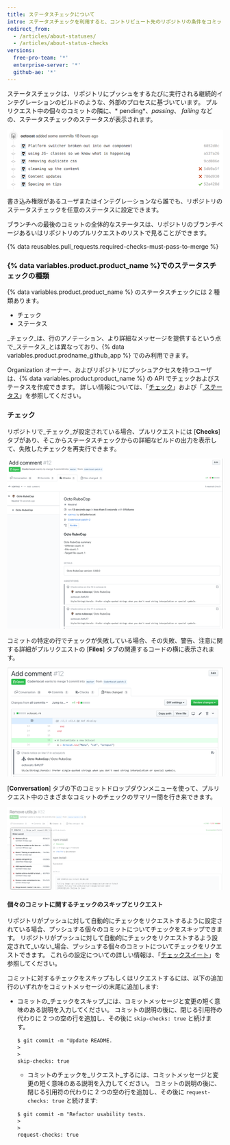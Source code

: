 ```yaml
---
title: ステータスチェックについて
intro: ステータスチェックを利用すると、コントリビュート先のリポジトリの条件をコミットが満たしているかどうかを知ることができます。
redirect_from:
  - /articles/about-statuses/
  - /articles/about-status-checks
versions:
  free-pro-team: '*'
  enterprise-server: '*'
  github-ae: '*'
---
```


ステータスチェックは、リポジトリにプッシュをするたびに実行される継続的インテグレーションのビルドのような、外部のプロセスに基づいています。 プルリクエスト中の個々のコミットの隣に、* pending*、*passing*、 *failing* などの、ステータスチェックのステータスが表示されます。

![コミットとステータスのリスト](/assets/images/help/pull_requests/commit-list-statuses.png)

書き込み権限があるユーザまたはインテグレーションなら誰でも、リポジトリのステータスチェックを任意のステータスに設定できます。

ブランチへの最後のコミットの全体的なステータスは、リポジトリのブランチページあるいはリポジトリのプルリクエストのリストで見ることができます。

{% data reusables.pull_requests.required-checks-must-pass-to-merge %}

### {% data variables.product.product_name %}でのステータスチェックの種類

{% data variables.product.product_name %} のステータスチェックには 2 種類あります。

- チェック
- ステータス

_チェック_は、行のアノテーション、より詳細なメッセージを提供するという点で_ステータス_とは異なっており、{% data variables.product.prodname_github_app %} でのみ利用できます。

Organization オーナー、およびリポジトリにプッシュアクセスを持つユーザは、{% data variables.product.product_name %} の API でチェックおよびステータスを作成できます。 詳しい情報については、「[チェック](/v3/checks/)」および「[ ステータス](/v3/repos/statuses/)」を参照してください。

### チェック

リポジトリで_チェック_が設定されている場合、プルリクエストには [**Checks**] タブがあり、そこからステータスチェックからの詳細なビルドの出力を表示して、失敗したチェックを再実行できます。

![プルリクエスト中のステータスチェック](/assets/images/help/pull_requests/checks.png)

コミットの特定の行でチェックが失敗している場合、その失敗、警告、注意に関する詳細がプルリクエストの [**Files**] タブの関連するコードの横に表示されます。

![失敗したステータスチェックの詳細](/assets/images/help/pull_requests/checks-detailed.png)

[**Conversation**] タブの下のコミットドロップダウンメニューを使って、プルリクエスト中のさまざまなコミットのチェックのサマリー間を行き来できます。

![ドロップダウンメニュー中でのさまざまなコミットのチェックのサマリー](/assets/images/help/pull_requests/checks-summary-for-various-commits.png)

#### 個々のコミットに関するチェックのスキップとリクエスト

リポジトリがプッシュに対して自動的にチェックをリクエストするように設定されている場合、プッシュする個々のコミットについてチェックをスキップできます。 リポジトリがプッシュに対して自動的にチェックをリクエストするよう設定されて_いない_場合、プッシュする個々のコミットについてチェックをリクエストできます。 これらの設定についての詳しい情報は、「[チェックスイート](/rest/reference/checks#update-repository-preferences-for-check-suites)」を参照してください。

コミットに対するチェックをスキップもしくはリクエストするには、以下の追加行のいずれかをコミットメッセージの末尾に追加します:

- コミットの_チェックをスキップ_には、コミットメッセージと変更の短く意味のある説明を入力してください。 コミットの説明の後に、閉じる引用符の代わりに 2 つの空の行を追加し、その後に `skip-checks: true` と続けます。
  ```shell
  $ git commit -m "Update README.
  >
  >
  skip-checks: true
  ```
  - コミットのチェックを_リクエスト_するには、コミットメッセージと変更の短く意味のある説明を入力してください。 コミットの説明の後に、閉じる引用符の代わりに 2 つの空の行を追加し、その後に `request-checks: true` と続けます:
  ```shell
  $ git commit -m "Refactor usability tests.
  >
  >
  request-checks: true
  ```
  
